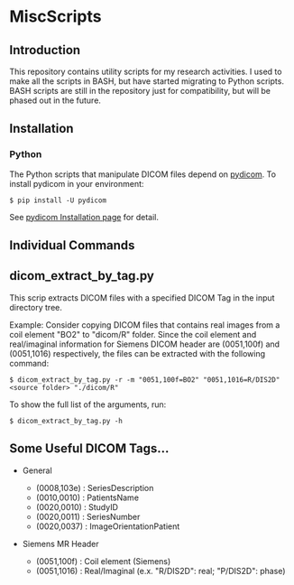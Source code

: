 MiscScripts
===========

Introduction
------------
This repository contains utility scripts for my research activities. I used to make all the scripts in BASH, but have started migrating to Python scripts. BASH scripts are still in the repository just for compatibility, but will be phased out in the future.

Installation
------------

### Python
The Python scripts that manipulate DICOM files depend on [pydicom](https://pydicom.github.io/). To install pydicom in your environment:

~~~~
$ pip install -U pydicom
~~~~

See [pydicom Installation page](https://pydicom.github.io/pydicom/stable/getting_started.html#installing) for detail.


Individual Commands
-------------------

## dicom_extract_by_tag.py

This scrip extracts DICOM files with a specified DICOM Tag in the input directory tree.

Example: Consider copying DICOM files that contains real images from a coil element "BO2" to "dicom/R" folder. Since the coil element and real/imaginal information for Siemens DICOM header are (0051,100f) and (0051,1016) respectively, the files can be extracted with the following command:

~~~~
$ dicom_extract_by_tag.py -r -m "0051,100f=BO2" "0051,1016=R/DIS2D" <source folder> "./dicom/R"
~~~~

To show the full list of the arguments, run:

~~~~
$ dicom_extract_by_tag.py -h
~~~~


Some Useful DICOM Tags...
-------------------------

- General
  - (0008,103e) : SeriesDescription
  - (0010,0010) : PatientsName
  - (0020,0010) : StudyID
  - (0020,0011) : SeriesNumber
  - (0020,0037) : ImageOrientationPatient 

- Siemens MR Header
  - (0051,100f) : Coil element (Siemens)
  - (0051,1016) : Real/Imaginal (e.x. "R/DIS2D": real; "P/DIS2D": phase)
